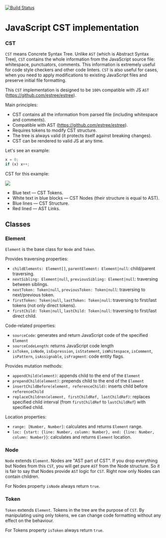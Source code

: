 [![Build Status](https://travis-ci.org/mdevils/cst.svg?branch=master)](https://travis-ci.org/mdevils/cst)

# JavaScript CST implementation

### CST

`CST` means Concrete Syntax Tree. Unlike `AST` (which is Abstract Syntax Tree), `CST` contains the whole information
from the JavaScript source file: whitespace, punctuators, comments. This information is extremely useful for
code style checkers and other code linters. `CST` is also useful for cases, when you need to apply modifications
to existing JavaScript files and preserve initial file formatting.

This `CST` implementation is designed to be `100%` compatible with JS `AST` (https://github.com/estree/estree).

Main principles:

* CST contains all the information from parsed file (including whitespace and comments).
* Compatible with AST (https://github.com/estree/estree).
* Requires tokens to modify CST structure.
* The tree is always valid (it protects itself against breaking changes).
* CST can be rendered to valid JS at any time.

Let's see an example:

```js
x = 0;
if (x) x++;
```

CST for this example:

![](https://raw.githubusercontent.com/mdevils/cst/master/docs/cst-example.png)

* Blue text — CST Tokens.
* White text in blue blocks — CST Nodes (their structure is equal to AST).
* Blue lines — CST Structure.
* Red lined — AST Links.

## Classes

### Element

`Element` is the base class for `Node` and `Token`.

Provides traversing properties:

* `childElements: Element[]`, `parentElement: Element|null`: child/parent traversing.
* `nextSibling: Element|null`, `previousSibling: Element|null`: traversing between siblings.
* `nextToken: Token|null`, `previousToken: Token|null`: traversing to next/previous token.
* `firstToken: Token|null`, `lastToken: Token|null`: traversing to first/last tokens (not only direct tokens).
* `firstChild: Token|null`, `lastChild: Token|null`: traversing to first/last direct child.

Code-related properties:

* `sourceCode`: generates and return JavaScript code of the specified `Element`
* `sourceCodeLength`: returns JavaScript code length
* `isToken`, `isNode`, `isExpression`, `isStatement`, `isWhitespace`, `isComment`, `isPattern`, `isAssignable`,
  `isFragment`: code entity flags.

Provides mutation methods:

* `appendChild(element)`: appends child to the end of the `Element`
* `prependChild(element)`: prepends child to the end of the `Element`
* `insertChildBefore(element, referenceChild)`: inserts child before `referenceChild`
* `replaceChildren(element, firstChildRef, lastChildRef)`: replaces specified child interval (from `firstChildRef` to
  `lastChildRef`) with specified child.

Location properties:

* `range: [Number, Number]`: calculates and returns `Element` range.
* `loc: {start: {line: Number, column: Number}, end: {line: Number, column: Number}}`: calculates and returns
  `Element` location.

### Node

`Node` extends `Element`. Nodes are "AST part of CST". If you drop everything but Nodes from this `CST`, you will
get pure `AST` from the Node structure. So it is fair to say that Nodes provide `AST` logic for `CST`. Right now
only Nodes can contain children.

For Nodes property `isNode` always return `true`.

### Token

`Token` extends `Element`. Tokens in the tree are the purpose of `CST`. By manipulating using only tokens,
we can change code formatting without any effect on the behaviour.

For Tokens property `isToken` always return `true`.
